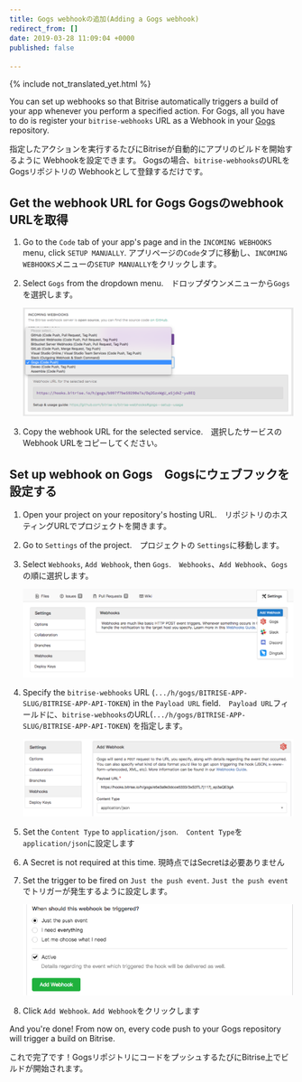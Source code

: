 ```yaml
---
title: Gogs webhookの追加(Adding a Gogs webhook)
redirect_from: []
date: 2019-03-28 11:09:04 +0000
published: false

---
```

{% include not_translated_yet.html %}

You can set up webhooks so that Bitrise automatically triggers a build of your app whenever you perform a specified action. For Gogs, all you have to do is register your `bitrise-webhooks` URL as a Webhook in your [Gogs](https://gogs.io) repository.

指定したアクションを実行するたびにBitriseが自動的にアプリのビルドを開始するように Webhookを設定できます。 Gogsの場合、`bitrise-webhooks`のURLをGogsリポジトリの Webhookとして登録するだけです。

## Get the webhook URL for Gogs Gogsのwebhook URLを取得

1. Go to the `Code` tab of your app's page and in the `INCOMING WEBHOOKS` menu, click `SETUP MANUALLY`. アプリページの`Code`タブに移動し、`INCOMING WEBHOOKS`メニューの`SETUP MANUALLY`をクリックします。
2. Select `Gogs` from the dropdown menu.　ドロップダウンメニューから`Gogs`を選択します。

   ![Screenshot](/img/bitrise-gogs-webhook.png)
3. Copy the webhook URL for the selected service.　選択したサービスのWebhook URLをコピーしてください。

## Set up webhook on Gogs　Gogsにウェブフックを設定する

1. Open your project on your repository's hosting URL.　リポジトリのホスティングURLでプロジェクトを開きます。
2. Go to `Settings` of the project.　プロジェクトの `Settings`に移動します。
3. Select `Webhooks`, `Add Webhook`, then `Gogs`.　`Webhooks`、`Add Webhook`、`Gogs`の順に選択します。

   ![Screenshot](/img/webhooks/gogs-webhook-select.png)
4. Specify the `bitrise-webhooks` URL (`.../h/gogs/BITRISE-APP-SLUG/BITRISE-APP-API-TOKEN`) in the `Payload URL` field.　`Payload URL`フィールドに、`bitrise-webhooks`のURL(`.../h/gogs/BITRISE-APP-SLUG/BITRISE-APP-API-TOKEN`) を指定します。

   ![Screenshot](/img/webhooks/add-webhook-gogs.png)
5. Set the `Content Type` to `application/json`.　`Content Type`を`application/json`に設定します
6. A Secret is not required at this time. 現時点ではSecretは必要ありません
7. Set the trigger to be fired on `Just the push event`. `Just the push event`でトリガーが発生するように設定します。

   ![Screenshot](/img/webhooks/gogs-webhook-triggered.png)
8. Click `Add Webhook`. `Add Webhook`をクリックします

And you're done! From now on, every code push to your Gogs repository will trigger a build on Bitrise.

これで完了です！GogsリポジトリにコードをプッシュするたびにBitrise上でビルドが開始されます。